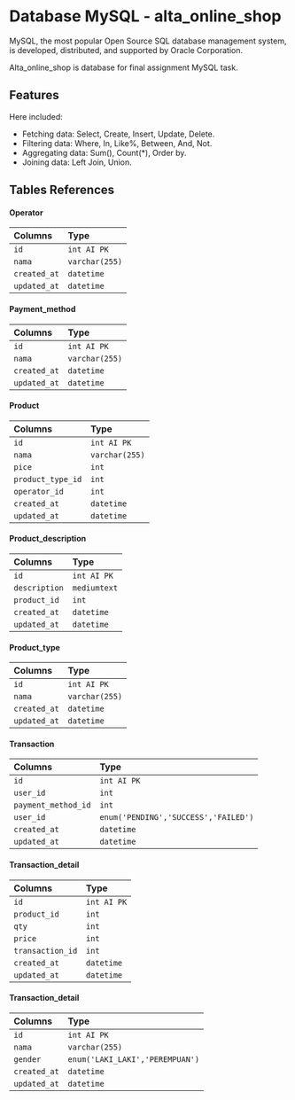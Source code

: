 # Database MySQL - alta_online_shop
MySQL, the most popular Open Source SQL database management system, is developed, distributed, and supported by Oracle Corporation.

Alta_online_shop is database for final assignment MySQL task.

## Features

Here included:
- Fetching data: Select, Create, Insert, Update, Delete.
- Filtering data: Where, In, Like%, Between, And, Not.
- Aggregating data: Sum(), Count(*), Order by.
- Joining data: Left Join, Union.

## Tables References

#### Operator

| Columns   | Type           |
| :-------- | :-------       | 
| `id`       | `int AI PK`    |
| `nama`    | `varchar(255)` |
| `created_at`      | `datetime`     |
| `updated_at`      | `datetime`     |

#### Payment_method

| Columns   | Type           |
| :-------- | :-------       | 
| `id`       | `int AI PK`    |
| `nama`    | `varchar(255)` |
| `created_at`      | `datetime`     |
| `updated_at`      | `datetime`     |

#### Product

| Columns   | Type           |
| :-------- | :-------       | 
| `id`       | `int AI PK`    |
| `nama`    | `varchar(255)` |
| `pice`       | `int`    |
| `product_type_id`    | `int` |
| `operator_id`       | `int`    |
| `created_at`      | `datetime`     |
| `updated_at`      | `datetime`     |

#### Product_description

| Columns   | Type           |
| :-------- | :-------       | 
| `id`       | `int AI PK`    |
| `description`    | `mediumtext` |
| `product_id`    | `int` |
| `created_at`      | `datetime`     |
| `updated_at`      | `datetime`     |

#### Product_type

| Columns   | Type           |
| :-------- | :-------       | 
| `id`       | `int AI PK`    |
| `nama`    | `varchar(255)` |
| `created_at`      | `datetime`     |
| `updated_at`      | `datetime`     |

#### Transaction

| Columns   | Type           |
| :-------- | :-------       | 
| `id`       | `int AI PK`    |
| `user_id`    | `int` |
| `payment_method_id`       | `int`    |
| `user_id`    | `enum('PENDING','SUCCESS','FAILED')` |
| `created_at`      | `datetime`     |
| `updated_at`      | `datetime`     |

#### Transaction_detail

| Columns   | Type           |
| :-------- | :-------       | 
| `id`       | `int AI PK`    |
| `product_id`    | `int` |
| `qty`       | `int`    |
| `price`       | `int`    |
| `transaction_id`       | `int`    |
| `created_at`      | `datetime`     |
| `updated_at`      | `datetime`     |

#### Transaction_detail

| Columns   | Type           |
| :-------- | :-------       | 
| `id`       | `int AI PK`    |
| `nama`    | `varchar(255)` |
| `gender`       | `enum('LAKI_LAKI','PEREMPUAN')`    |
| `created_at`      | `datetime`     |
| `updated_at`      | `datetime`     |
